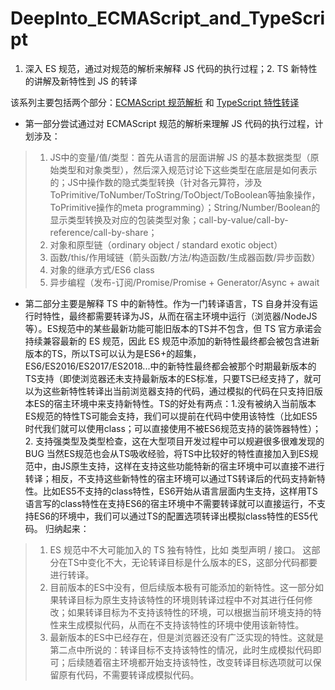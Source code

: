 # DeepInto_ECMAScript_and_TypeScript
1. 深入 ES 规范，通过对规范的解析来解释 JS 代码的执行过程；2. TS 新特性的讲解及新特性到 JS 的转译

该系列主要包括两个部分：[ECMAScript 规范解析](https://shadowkimi520.github.io/DeepInto_ECMAScript_and_TypeScript/DeepInto_ECMAScript/) 和 [TypeScript 特性转译](https://shadowkimi520.github.io/DeepInto_ECMAScript_and_TypeScript/TypeScript_Transpiling/)

* 第一部分尝试通过对 ECMAScript 规范的解析来理解 JS 代码的执行过程，计划涉及：
> 1. JS中的变量/值/类型：首先从语言的层面讲解 JS 的基本数据类型（原始类型和对象类型），然后深入规范讨论下这些类型在底层是如何表示的；JS中操作数的隐式类型转换（针对各元算符，涉及ToPrimitive/ToNumber/ToString/ToObject/ToBoolean等抽象操作，ToPrimitive操作的meta programming）；String/Number/Boolean的显示类型转换及对应的包装类型对象；call-by-value/call-by-reference/call-by-share；
> 2. 对象和原型链（ordinary object /  standard exotic object）
> 3. 函数/this/作用域链（箭头函数/方法/构造函数/生成器函数/异步函数）
> 4. 对象的继承方式/ES6 class
> 5. 异步编程（发布-订阅/Promise/Promise + Generator/Async + await

* 第二部分主要是解释 TS 中的新特性。作为一门转译语言，TS 自身并没有运行时特性，最终都需要转译为JS，从而在宿主环境中运行（浏览器/NodeJS等）。ES规范中的某些最新功能可能旧版本的TS并不包含，但 TS 官方承诺会持续兼容最新的 ES 规范，因此 ES 规范中添加的新特性最终都会被包含进新版本的TS，所以TS可以认为是ES6+的超集，ES6/ES2016/ES2017/ES2018...中的新特性最终都会被那个时期最新版本的TS支持（即使浏览器还未支持最新版本的ES标准，只要TS已经支持了，就可以为这些新特性转译出当前浏览器支持的代码，通过模拟的代码在只支持旧版本ES的宿主环境中来支持新特性。TS的好处有两点：1.没有被纳入当前版本ES规范的特性TS可能会支持，我们可以提前在代码中使用该特性（比如ES5时代我们就可以使用class；可以直接使用不被ES6规范支持的装饰器特性）；2. 支持强类型及类型检查，这在大型项目开发过程中可以规避很多很难发现的BUG
当然ES规范也会从TS吸收经验，将TS中比较好的特性直接加入到ES规范中，由JS原生支持，这样在支持这些功能特新的宿主环境中可以直接不进行转译；相反，不支持这些新特性的宿主环境可以通过TS转译后的代码支持新特性。比如ES5不支持的class特性，ES6开始从语言层面内生支持，这样用TS语言写的class特性在支持ES6的宿主环境中不需要转译就可以直接运行，不支持ES6的环境中，我们可以通过TS的配置选项转译出模拟class特性的ES5代码。
归纳起来：
> 1. ES 规范中不大可能加入的 TS 独有特性，比如 类型声明 / 接口。 这部分在TS中变化不大，无论转译目标是什么版本的ES，这部分代码都要进行转译。
> 2. 目前版本的ES中没有，但后续版本极有可能添加的新特性。这一部分如果转译目标为原生支持该特性的环境则转译过程中不对其进行任何修改；如果转译目标为不支持该特性的环境，可以根据当前环境支持的特性来生成模拟代码，从而在不支持该特性的环境中使用该新特性。
> 3. 最新版本的ES中已经存在，但是浏览器还没有广泛实现的特性。这就是第二点中所说的：转译目标不支持该特性的情况，此时生成模拟代码即可；后续随着宿主环境都开始支持该特性，改变转译目标选项就可以保留原有代码，不需要转译成模拟代码。



<link rel="stylesheet" href="https://cdnjs.cloudflare.com/ajax/libs/highlight.js/9.12.0/styles/monokai.min.css">

<script src="https://cdnjs.cloudflare.com/ajax/libs/highlight.js/9.12.0/highlight.min.js"></script>


<script>
hljs.configure({
  languages: ['cs']
})
hljs.initHighlightingOnLoad();
</script>